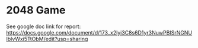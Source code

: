 # 2048 Game

See google doc link for report:
https://docs.google.com/document/d/173_x2lyi3C8s6D1yr3NuwPBISrNGNUIblvWxi5TtObM/edit?usp=sharing
